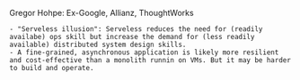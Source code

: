 Gregor Hohpe: Ex-Google, Allianz, ThoughtWorks

	- "Serveless illusion": Serveless reduces the need for (readily availabe) ops skill but increase the demand for (less readily available) distributed system design skills.
	- A fine-grained, asynchronous application is likely more resilient and cost-effective than a monolith runnin on VMs. But it may be harder to build and operate.



